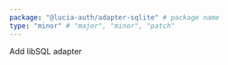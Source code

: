 ```yaml
---
package: "@lucia-auth/adapter-sqlite" # package name
type: "minor" # "major", "minor", "patch"
---
```


Add libSQL adapter